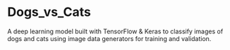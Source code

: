 # Dogs_vs_Cats
A deep learning model built with TensorFlow &amp; Keras to classify images of dogs and cats using image data generators for training and validation.

